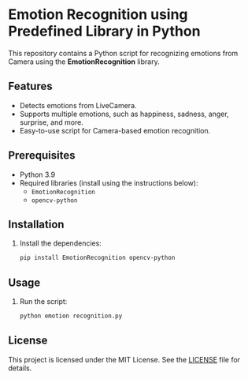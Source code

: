 # Emotion Recognition using Predefined Library in Python

This repository contains a Python script for recognizing emotions from Camera using the **EmotionRecognition** library.

## Features
- Detects emotions from LiveCamera.
- Supports multiple emotions, such as happiness, sadness, anger, surprise, and more.
- Easy-to-use script for Camera-based emotion recognition.

## Prerequisites
- Python 3.9
- Required libraries (install using the instructions below):
  - `EmotionRecognition`
  - `opencv-python`

## Installation

1. Install the dependencies:

   ```bash
   pip install EmotionRecognition opencv-python 
   ```

## Usage

1. Run the script:

   ```bash
   python emotion recognition.py
   ```


## License
This project is licensed under the MIT License. See the [LICENSE](LICENSE) file for details.

